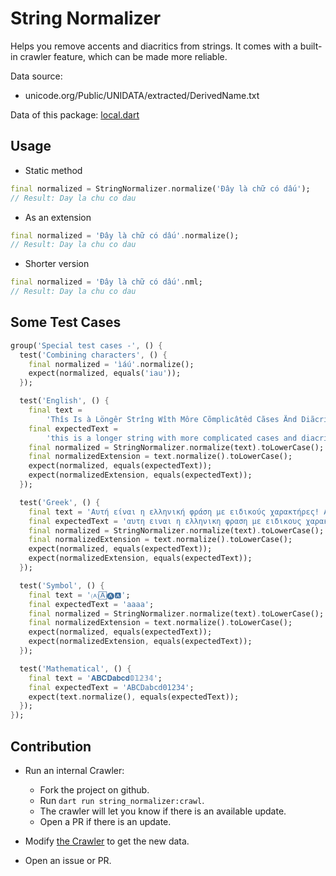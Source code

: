 # String Normalizer

Helps you remove accents and diacritics from strings. It comes with a built-in crawler feature, which can be made more reliable.

Data source:

- unicode.org/Public/UNIDATA/extracted/DerivedName.txt

Data of this package: [local.dart](https://github.com/lamnhan066/string_normalizer/blob/main/lib/src/data/local.dart)

## Usage

- Static method

```dart
final normalized = StringNormalizer.normalize('Đây là chữ có dấu');
// Result: Day la chu co dau
```

- As an extension

```dart
final normalized = 'Đây là chữ có dấu'.normalize();
// Result: Day la chu co dau
```

- Shorter version

```dart
final normalized = 'Đây là chữ có dấu'.nml;
// Result: Day la chu co dau
```

## Some Test Cases

```dart
group('Special test cases -', () {
  test('Combining characters', () {
    final normalized = 'ìáú'.normalize();
    expect(normalized, equals('iau'));
  });

  test('English', () {
    final text =
        'Thîs Is à Löngêr Strîng Wîth Môre Cõmplicâtêd Cãses Änd Diãcritics.';
    final expectedText =
        'this is a longer string with more complicated cases and diacritics.';
    final normalized = StringNormalizer.normalize(text).toLowerCase();
    final normalizedExtension = text.normalize().toLowerCase();
    expect(normalized, equals(expectedText));
    expect(normalizedExtension, equals(expectedText));
  });

  test('Greek', () {
    final text = 'Αυτή είναι η ελληνική φράση με ειδικούς χαρακτήρες! Αυτό είναι το νούμερο.';
    final expectedText = 'αυτη ειναι η ελληνικη φραση με ειδικους χαρακτηρες! αυτο ειναι το νουμερο.';
    final normalized = StringNormalizer.normalize(text).toLowerCase();
    final normalizedExtension = text.normalize().toLowerCase();
    expect(normalized, equals(expectedText));
    expect(normalizedExtension, equals(expectedText));
  });

  test('Symbol', () {
    final text = '🄐🄰🅐🅰';
    final expectedText = 'aaaa';
    final normalized = StringNormalizer.normalize(text).toLowerCase();
    final normalizedExtension = text.normalize().toLowerCase();
    expect(normalized, equals(expectedText));
    expect(normalizedExtension, equals(expectedText));
  });

  test('Mathematical', () {
    final text = '𝐀𝐁𝐂𝐃𝐚𝐛𝐜𝐝𝟘𝟙𝟚𝟛𝟜';
    final expectedText = 'ABCDabcd01234';
    expect(text.normalize(), equals(expectedText));
  });
});
```

## Contribution

- Run an internal Crawler:

  - Fork the project on github.
  - Run `dart run string_normalizer:crawl`.
  - The crawler will let you know if there is an available update.
  - Open a PR if there is an update.

- Modify [the Crawler](https://github.com/lamnhan066/string_normalizer/tree/main/bin/crawler/) to get the new data.

- Open an issue or PR.
